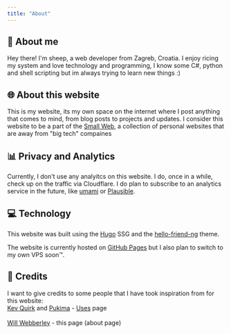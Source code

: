 ```yaml
---
title: "About"
---
```


## 🐏 About me
Hey there! I'm sheep, a web developer from Zagreb, Croatia. I enjoy ricing my system and love technology and programming, I know some C#, python and shell scripting but im always trying to learn new things :)

## 🌐 About this website
This is my website, its my own space on the internet where I post anything that comes to mind, from blog posts to projects and updates.
I consider this website to be a part of the [Small Web](https://ar.al/2020/08/07/what-is-the-small-web/), a collection of personal websites that are away from "big tech" compaines

## 📊 Privacy and Analytics
Currently, I don't use any analyitcs on this website. I do, once in a while, check up on the traffic via Cloudflare.
I do plan to subscribe to an analytics service in the future, like [umami](https://umami.is/) or [Plausible](https://plausible.io/).

## 💻 Technology
This website was built using the [Hugo](https://gohugo.io) SSG and the [hello-friend-ng](https://github.com/rhazdon/hugo-theme-hello-friend-ng) theme.

The website is currently hosted on [GitHub Pages](https://github.com/pages) but I also plan to switch to my own VPS soon™️.

## 👏 Credits
I want to give credits to some people that I have took inspiration from for this website:
<br>[Kev Quirk](https://kevq.uk) and [Pukima](https://pukima.site) - [Uses](https://sheepdev.xyz/uses) page</br>
<br>[Will Webberley](https://wilw.dev) - this page (about page)</br>


